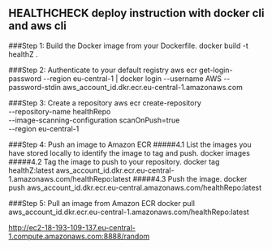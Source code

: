 ## HEALTHCHECK deploy instruction with docker cli and aws cli
###Step 1: Build the Docker image from your Dockerfile.
         docker build -t healthZ .
     
###Step 2: Authenticate to your default registry
         aws ecr get-login-password --region eu-central-1 | docker login --username AWS --password-stdin aws_account_id.dkr.ecr.eu-central-1.amazonaws.com
      
###Step 3: Create a repository
         aws ecr create-repository \
           --repository-name healthRepo \
           --image-scanning-configuration scanOnPush=true \
           --region eu-central-1
    
###Step 4: Push an image to Amazon ECR
     #####4.1 List the images you have stored locally to identify the image to tag and push.
           docker images
     #####4.2 Tag the image to push to your repository.
           docker tag healthZ:latest aws_account_id.dkr.ecr.eu-central-1.amazonaws.com/healthRepo:latest
     #####4.3 Push the image.
           docker push aws_account_id.dkr.ecr.eu-central.amazonaws.com/healthRepo:latest

###Step 5: Pull an image from Amazon ECR
           docker pull aws_account_id.dkr.ecr.eu-central-1.amazonaws.com/healthRepo:latest
           
           
           
           
http://ec2-18-193-109-137.eu-central-1.compute.amazonaws.com:8888/random
